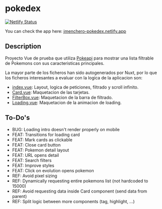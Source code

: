 # pokedex

[![Netlify Status](https://api.netlify.com/api/v1/badges/23b84609-d319-495a-af65-4eb0d21932c7/deploy-status)](https://app.netlify.com/sites/jmenchero-pokedex/deploys)

You can check the app here: [jmenchero-pokedex.netlify.app](https://jmenchero-pokedex.netlify.app/)

## Description

Proyecto Vue de prueba que utiliza [Pokeapi](https://pokeapi.co/) para mostrar una lista filtrable de Pokemons con sus caracteristicas principales.

La mayor parte de los ficheros han sido autogenerados por Nuxt, por lo que los ficheros interesantes a evaluar con la logica de la aplicacion son:

- [index.vue](pages/index.vue): Layout, logica de peticiones, filtrado y scroll infinito.
- [Card.vue](components/Card.vue): Maquetacion de las tarjetas.
- [FilterBox.vue](components/FilterBox.vue): Maquetacion de la barra de filtrado.
- [Loading.vue](components/Loading.vue): Maquetacion de la animacion de loading.

## To-Do's

- BUG: Loading intro doesn't render properly on mobile
- FEAT: Transitions for loading card
- FEAT: Mark cards as clickable
- FEAT: Close card button
- FEAT: Pokemon detail layout
- FEAT: URL opens detail
- FEAT: Search filters
- FEAT: Improve styles
- FEAT: Click on evolution opens pokemon
- REF: Avoid pixel sizing
- REF: Dynamically requesting entire pokemons list (not hardcoded to 15000)
- REF: Avoid requesting data inside Card component (send data from parent)
- REF: Split logic between more components (tag, highlight, ...)
